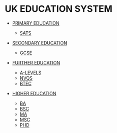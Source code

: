 # UK EDUCATION SYSTEM

- [PRIMARY EDUCATION]()

    - [SATS]()

- [SECONDARY EDUCATION]()

    - [GCSE]()

- [FURTHER EDUCATION]()

    - [A-LEVELS]()
    - [NVQS]()
    - [BTEC]()

- [HIGHER EDUCATION]()

    - [BA]()
    - [BSC]()
    - [MA]()
    - [MSC]()
    - [PHD]()
